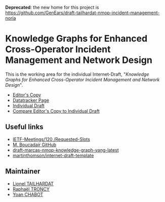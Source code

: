 **Deprecated**: the new home for this project is https://github.com/GenEars/draft-tailhardat-nmop-incident-management-noria

# Knowledge Graphs for Enhanced Cross-Operator Incident Management and Network Design

This is the working area for the individual Internet-Draft, "*Knowledge Graphs for Enhanced Cross-Operator Incident Management and Network Design*".

* [Editor's Copy](https://GenEars.github.io/draft-noria-incident-management-at-scale/#go.draft-tailhardat-nmop-incident-management-noria.html)
* [Datatracker Page](https://datatracker.ietf.org/doc/draft-tailhardat-nmop-incident-management-noria)
* [Individual Draft](https://datatracker.ietf.org/doc/html/draft-tailhardat-nmop-incident-management-noria)
* [Compare Editor's Copy to Individual Draft](https://GenEars.github.io/draft-noria-incident-management-at-scale/#go.draft-tailhardat-nmop-incident-management-noria.diff)


## Useful links

* [IETF-Meetings/120 /Requested-Slots](https://github.com/ietf-wg-nmop/IETF-Meetings/blob/main/120/Requested-Slots.md)
* [M. Boucadair GitHub](https://github.com/boucadair)
* [draft-marcas-nmop-knowledge-graph-yang-latest](https://idomingu.github.io/knowledge-graph-yang/draft-marcas-nmop-knowledge-graph-yang.html)
* [martinthomson/internet-draft-template](https://github.com/martinthomson/internet-draft-template)

## Maintainer

* [Lionel TAILHARDAT](mailto:lionel.tailhardat@orange.com)
* [Raphaël TRONCY](mailto:raphael.troncy@eurecom.fr)
* [Yoan CHABOT](mailto:yoan.chabot@orange.com)

